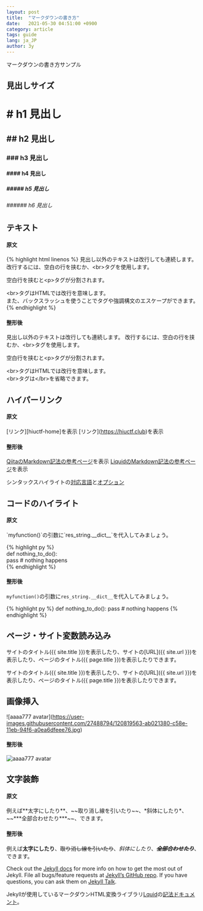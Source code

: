 ```yaml
---
layout: post
title:  "マークダウンの書き方"
date:   2021-05-30 04:51:00 +0900
category: article
tags: guide
lang: ja_JP
author: 3y
---
```

マークダウンの書き方サンプル

## 見出しサイズ

# \# h1 見出し

## \#\# h2 見出し

### #\#\# h3 見出し

#### \#\#\#\# h4 見出し

##### \#\#\#\#\# h5 見出し

###### \#\#\#\#\#\# h6 見出し


## テキスト

#### 原文

{% highlight html linenos %}
見出し以外のテキストは改行しても連続します。
改行するには、空白の行を挟むか、\<br\>タグを使用します。

空白行を挟むと\<p\>タグが分割されます。

\<br\>タグはHTMLでは改行を意味します。<br>
また、バックスラッシュを使うことでタグや強調構文のエスケープができます。
{% endhighlight %}

#### 整形後

見出し以外のテキストは改行しても連続します。
改行するには、空白の行を挟むか、\<br\>タグを使用します。

空白行を挟むと\<p\>タグが分割されます。

\<br\>タグはHTMLでは改行を意味します。<br>
\<br\>タグは\</br\>を省略できます。


## ハイパーリンク


#### 原文

\[リンク]\[hiuctf-home]を表示 \[リンク]\(https://hiuctf.club)を表示


#### 整形後

[QiitaのMarkdown記法の参考ページ](https://qiita.com/Qiita/items/c686397e4a0f4f11683d)を表示
[LiquidのMarkdown記法の参考ページ](https://shopify.github.io/liquid/)を表示

シンタックスハイライトの[対応言語][jekyll-support-languages]と[オプション][jekyll-linenos]


## コードのハイライト

#### 原文

\`myfunction()\`の引数に\`res\_string.\_\_dict\_\_\`を代入してみましょう。


\{\% highlight py %\}<br>
def nothing\_to\_do():<br>
  pass # nothing happens<br>
\{\% endhighlight %\}<br>


#### 整形後

`myfunction()`の引数に`res_string.__dict__`を代入してみましょう。

{% highlight py %}
def nothing_to_do():
  pass # nothing happens
{% endhighlight %}


## ページ・サイト変数読み込み

サイトのタイトル(\{\{ site.title }})を表示したり、サイトの\[URL](\{\{ site.url }})を表示したり、ページのタイトル(\{\{ page.title }})を表示したりできます。


サイトのタイトル({{ site.title }})を表示したり、サイトの[URL]({{ site.url }})を表示したり、ページのタイトル({{ page.title }})を表示したりできます。


## 画像挿入

\!\[aaaa777 avatar](https://user-images.githubusercontent.com/27488794/120819563-ab021380-c58e-11eb-94f6-a0ea6dfeee76.jpg)


#### 整形後

![aaaa777 avatar](https://user-images.githubusercontent.com/27488794/120819563-ab021380-c58e-11eb-94f6-a0ea6dfeee76.jpg)


## 文字装飾


#### 原文

例えば\*\*太字にしたり\*\*、\~\~取り消し線を引いたり\~\~、\*斜体にしたり\*、\~\~\*\*\*全部合わせたり\*\*\*\~\~、できます。


#### 整形後

例えば**太字にしたり**、~~取り消し線を引いたり~~、*斜体にしたり*、~~***全部合わせたり***~~、できます。


Check out the [Jekyll docs][jekyll-docs] for more info on how to get the most out of Jekyll. File all bugs/feature requests at [Jekyll’s GitHub repo][jekyll-gh]. If you have questions, you can ask them on [Jekyll Talk][jekyll-talk].

Jekyllが使用しているマークダウンHTML変換ライブラリ[Lquid][liquid-home]の[記法ドキュメント][liquid-syntax]。

[jekyll-docs]: https://jekyllrb.com/docs/home
[jekyll-gh]:   https://github.com/jekyll/jekyll
[jekyll-talk]: https://talk.jekyllrb.com/
[jekyll-support-languages]: https://github.com/rouge-ruby/rouge/wiki/List-of-supported-languages-and-lexers
[jekyll-linenos]: https://jekyllrb.com/docs/liquid/tags/#line-numbers
[hiuctf-home]: https://hiuctf.club
[liquid-syntax]: https://github.com/Shopify/liquid/wiki/Liquid-for-Designers
[liquid-doc]: https://github.com/Shopify/liquid/wiki
[liquid-home]: https://shopify.github.io/liquid/